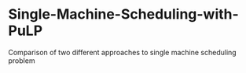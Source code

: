 # Single-Machine-Scheduling-with-PuLP
Comparison of two different approaches to single machine scheduling problem

